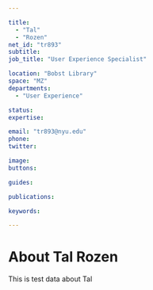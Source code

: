 ```yaml
---

title:
  - "Tal"
  - "Rozen"
net_id: "tr893"
subtitle: 
job_title: "User Experience Specialist"

location: "Bobst Library"
space: "MZ"
departments:
  - "User Experience"

status: 
expertise:

email: "tr893@nyu.edu"
phone: 
twitter: 

image: 
buttons:

guides:

publications:

keywords:

---
```


# About Tal Rozen

This is test data about Tal

